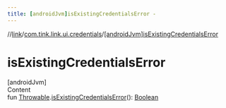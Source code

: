```yaml
---
title: [androidJvm]isExistingCredentialsError -
---
```

//[link](../index.md)/[com.tink.link.ui.credentials](index.md)/[[androidJvm]isExistingCredentialsError]([android-jvm]is-existing-credentials-error.md)



# isExistingCredentialsError  
[androidJvm]  
Content  
fun [Throwable](https://kotlinlang.org/api/latest/jvm/stdlib/kotlin/-throwable/index.html).[isExistingCredentialsError]([android-jvm]is-existing-credentials-error.md)(): [Boolean](https://kotlinlang.org/api/latest/jvm/stdlib/kotlin/-boolean/index.html)  



